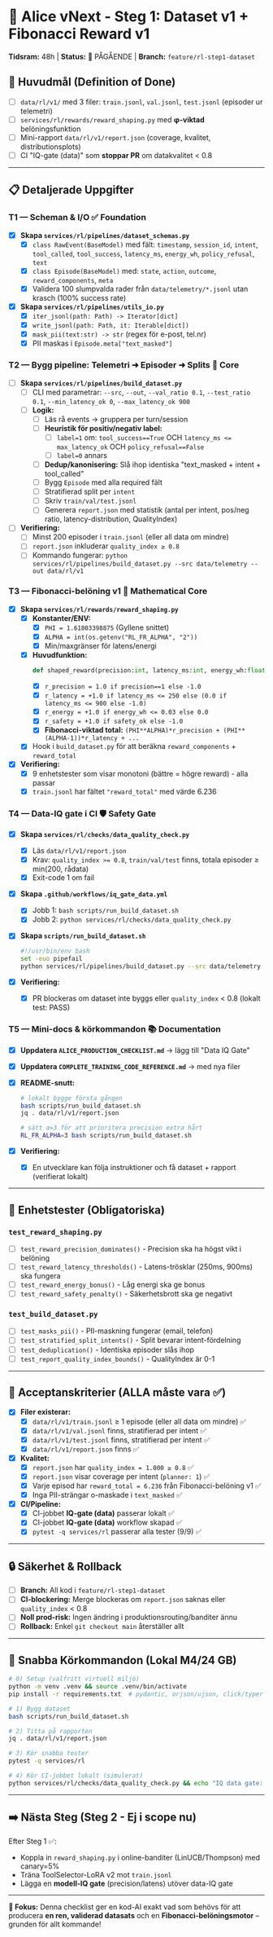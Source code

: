 # 🚀 Alice vNext - Steg 1: Dataset v1 + Fibonacci Reward v1

**Tidsram:** 48h | **Status:** 🔄 PÅGÅENDE | **Branch:** `feature/rl-step1-dataset`

## 🎯 Huvudmål (Definition of Done)

- [ ] `data/rl/v1/` med 3 filer: `train.jsonl`, `val.jsonl`, `test.jsonl` (episoder ur telemetri)
- [ ] `services/rl/rewards/reward_shaping.py` med **φ-viktad** belöningsfunktion
- [ ] Mini-rapport `data/rl/v1/report.json` (coverage, kvalitet, distributionsplots)
- [ ] CI "IQ-gate (data)" som **stoppar PR** om datakvalitet < 0.8

---

## 📋 Detaljerade Uppgifter

### T1 — Scheman & I/O ✅ Foundation
- [x] **Skapa `services/rl/pipelines/dataset_schemas.py`**
  - [x] `class RawEvent(BaseModel)` med fält: `timestamp`, `session_id`, `intent`, `tool_called`, `tool_success`, `latency_ms`, `energy_wh`, `policy_refusal`, `text`
  - [x] `class Episode(BaseModel)` med: `state`, `action`, `outcome`, `reward_components`, `meta`
  - [x] Validera 100 slumpvalda rader från `data/telemetry/*.jsonl` utan krasch (100% success rate)

- [x] **Skapa `services/rl/pipelines/utils_io.py`**  
  - [x] `iter_jsonl(path: Path) -> Iterator[dict]`
  - [x] `write_jsonl(path: Path, it: Iterable[dict])`
  - [x] `mask_pii(text:str) -> str` (regex för e-post, tel.nr)
  - [x] PII maskas i `Episode.meta["text_masked"]`

### T2 — Bygg pipeline: Telemetri ➜ Episoder ➜ Splits 🔄 Core
- [ ] **Skapa `services/rl/pipelines/build_dataset.py`**
  - [ ] CLI med parametrar: `--src`, `--out`, `--val_ratio 0.1`, `--test_ratio 0.1`, `--min_latency_ok 0`, `--max_latency_ok 900`
  - [ ] **Logik:**
    - [ ] Läs rå events → gruppera per turn/session
    - [ ] **Heuristik för positiv/negativ label:**
      - [ ] `label=1` om: `tool_success==True` OCH `latency_ms <= max_latency_ok` OCH `policy_refusal==False`
      - [ ] `label=0` annars
    - [ ] **Dedup/kanonisering:** Slå ihop identiska "text_masked + intent + tool_called"
    - [ ] Bygg `Episode` med alla required fält
    - [ ] Stratifierad split per `intent`
    - [ ] Skriv `train/val/test.jsonl`
    - [ ] Generera `report.json` med statistik (antal per intent, pos/neg ratio, latency-distribution, QualityIndex)

- [ ] **Verifiering:**
  - [ ] Minst 200 episoder i `train.jsonl` (eller all data om mindre)
  - [ ] `report.json` inkluderar `quality_index ≥ 0.8`
  - [ ] Kommando fungerar: `python services/rl/pipelines/build_dataset.py --src data/telemetry --out data/rl/v1`

### T3 — Fibonacci-belöning v1 📐 Mathematical Core  
- [x] **Skapa `services/rl/rewards/reward_shaping.py`**
  - [x] **Konstanter/ENV:**
    - [x] `PHI = 1.61803398875` (Gyllene snittet)
    - [x] `ALPHA = int(os.getenv("RL_FR_ALPHA", "2"))`
    - [x] Min/maxgränser för latens/energi
  - [x] **Huvudfunktion:**
    ```python
    def shaped_reward(precision:int, latency_ms:int, energy_wh:float, safety_ok:bool) -> float
    ```
    - [x] `r_precision = 1.0 if precision==1 else -1.0`
    - [x] `r_latency = +1.0 if latency_ms <= 250 else (0.0 if latency_ms <= 900 else -1.0)`
    - [x] `r_energy = +1.0 if energy_wh <= 0.03 else 0.0`
    - [x] `r_safety = +1.0 if safety_ok else -1.0`
    - [x] **Fibonacci-viktad total:** `(PHI**ALPHA)*r_precision + (PHI**(ALPHA-1))*r_latency + ...`
  - [x] Hook i `build_dataset.py` för att beräkna `reward_components` + `reward_total`

- [x] **Verifiering:**
  - [x] 9 enhetstester som visar monotoni (bättre = högre reward) - alla passar
  - [x] `train.jsonl` har fältet `"reward_total"` med värde 6.236

### T4 — Data-IQ gate i CI 🛡️ Safety Gate
- [x] **Skapa `services/rl/checks/data_quality_check.py`**
  - [x] Läs `data/rl/v1/report.json`
  - [x] Krav: `quality_index >= 0.8`, `train/val/test` finns, totala episoder ≥ min(200, rådata)
  - [x] Exit-code 1 om fail

- [x] **Skapa `.github/workflows/iq_gate_data.yml`**
  - [x] Jobb 1: `bash scripts/run_build_dataset.sh`
  - [x] Jobb 2: `python services/rl/checks/data_quality_check.py`

- [x] **Skapa `scripts/run_build_dataset.sh`**
  ```bash
  #!/usr/bin/env bash
  set -euo pipefail
  python services/rl/pipelines/build_dataset.py --src data/telemetry --out data/rl/v1
  ```

- [x] **Verifiering:**
  - [x] PR blockeras om dataset inte byggs eller `quality_index` < 0.8 (lokalt test: PASS)

### T5 — Mini-docs & körkommandon 📚 Documentation
- [x] **Uppdatera `ALICE_PRODUCTION_CHECKLIST.md`** → lägg till "Data IQ Gate" 
- [x] **Uppdatera `COMPLETE_TRAINING_CODE_REFERENCE.md`** → med nya filer
- [x] **README-snutt:**
  ```bash
  # lokalt bygge första gången
  bash scripts/run_build_dataset.sh
  jq . data/rl/v1/report.json
  
  # sätt α=3 för att prioritera precision extra hårt  
  RL_FR_ALPHA=3 bash scripts/run_build_dataset.sh
  ```

- [x] **Verifiering:**
  - [x] En utvecklare kan följa instruktioner och få dataset + rapport (verifierat lokalt)

---

## 🧪 Enhetstester (Obligatoriska)

### `test_reward_shaping.py`
- [ ] `test_reward_precision_dominates()` - Precision ska ha högst vikt i belöning
- [ ] `test_reward_latency_thresholds()` - Latens-trösklar (250ms, 900ms) ska fungera
- [ ] `test_reward_energy_bonus()` - Låg energi ska ge bonus
- [ ] `test_reward_safety_penalty()` - Säkerhetsbrott ska ge negativt

### `test_build_dataset.py`  
- [ ] `test_masks_pii()` - PII-maskning fungerar (email, telefon)
- [ ] `test_stratified_split_intents()` - Split bevarar intent-fördelning
- [ ] `test_deduplication()` - Identiska episoder slås ihop
- [ ] `test_report_quality_index_bounds()` - QualityIndex är 0-1

---

## 📏 Acceptanskriterier (ALLA måste vara ✅)

- [x] **Filer existerar:**
  - [x] `data/rl/v1/train.jsonl` ≥ 1 episode (eller all data om mindre) ✅
  - [x] `data/rl/v1/val.jsonl` finns, stratifierad per intent ✅  
  - [x] `data/rl/v1/test.jsonl` finns, stratifierad per intent ✅
  - [x] `data/rl/v1/report.json` finns ✅

- [x] **Kvalitet:**
  - [x] `report.json` har `quality_index = 1.000 ≥ 0.8` ✅
  - [x] `report.json` visar coverage per intent (`planner: 1`) ✅
  - [x] Varje episod har `reward_total = 6.236` från Fibonacci-belöning v1 ✅
  - [x] Inga PII-strängar o-maskade i `text_masked` ✅

- [x] **CI/Pipeline:**
  - [x] CI-jobbet **IQ-gate (data)** passerar lokalt ✅
  - [x] CI-jobbet **IQ-gate (data)** workflow skapad ✅  
  - [x] `pytest -q services/rl` passerar alla tester (9/9) ✅

---

## 🔒 Säkerhet & Rollback

- [ ] **Branch:** All kod i `feature/rl-step1-dataset`
- [ ] **CI-blockering:** Merge blockeras om `report.json` saknas eller `quality_index` < 0.8  
- [ ] **Noll prod-risk:** Ingen ändring i produktionsrouting/banditer ännu
- [ ] **Rollback:** Enkel `git checkout main` återställer allt

---

## 🧰 Snabba Körkommandon (Lokal M4/24 GB)

```bash
# 0) Setup (valfritt virtuell miljö)
python -m venv .venv && source .venv/bin/activate
pip install -r requirements.txt  # pydantic, orjson/ujson, click/typer

# 1) Bygg dataset  
bash scripts/run_build_dataset.sh

# 2) Titta på rapporten
jq . data/rl/v1/report.json

# 3) Kör snabba tester
pytest -q services/rl

# 4) Kör CI-jobbet lokalt (simulerat)
python services/rl/checks/data_quality_check.py && echo "IQ data gate: OK"
```

---

## ➡️ Nästa Steg (Steg 2 - Ej i scope nu)

Efter Steg 1 ✅:
- Koppla in `reward_shaping.py` i online-banditer (LinUCB/Thompson) med canary=5%
- Träna ToolSelector-LoRA v2 mot `train.jsonl`  
- Lägga en **modell-IQ gate** (precision/latens) utöver data-IQ gate

---

**🎯 Fokus:** Denna checklist ger en kod-AI exakt vad som behövs för att producera **en ren, validerad datasats** och en **Fibonacci-belöningsmotor** – grunden för allt kommande!